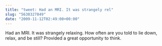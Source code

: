 ```yaml
---
title: "tweet: Had an MRI. It was strangely rel"
slug: "5638327849"
date: "2009-11-12T02:49:00+00:00"
---
```

Had an MRI. It was strangely relaxing. How often are you told to lie down, relax, and be still? Provided a great opportunity to think.